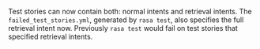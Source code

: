 Test stories can now contain both: normal intents and retrieval intents. The `failed_test_stories.yml`, generated by `rasa test`, also specifies the full retrieval intent now.
Previously `rasa test` would fail on test stories that specified retrieval intents.